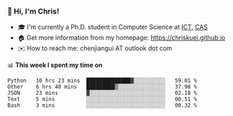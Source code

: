### 👋 Hi, I'm Chris!

<!--
**Chriskuei/Chriskuei** is a ✨ _special_ ✨ repository because its `README.md` (this file) appears on your GitHub profile.

Here are some ideas to get you started:

- 🔭 I’m currently working on ...
- 🌱 I’m currently learning ...
- 👯 I’m looking to collaborate on ...
- 🤔 I’m looking for help with ...
- 💬 Ask me about ...
- 📫 How to reach me: ...
- 😄 Pronouns: ...
- ⚡ Fun fact: ...
-->

- 🎓 I'm currently a Ph.D. student in Computer Science at [ICT](http://www.ict.ac.cn), [CAS](https://www.ucas.ac.cn)
- 🏠 Get more information from my homepage: https://chriskuei.github.io
- ✉️ How to reach me: chenjiangui AT outlook dot com

📊 **This week I spent my time on**

<!--START_SECTION:waka-->
```text
Python   10 hrs 23 mins  ██████████████▓░░░░░░░░░░   59.01 % 
Other    6 hrs 40 mins   █████████▒░░░░░░░░░░░░░░░   37.98 % 
JSON     23 mins         ▓░░░░░░░░░░░░░░░░░░░░░░░░   02.18 % 
Text     5 mins          ░░░░░░░░░░░░░░░░░░░░░░░░░   00.51 % 
Bash     3 mins          ░░░░░░░░░░░░░░░░░░░░░░░░░   00.32 % 
```
<!--END_SECTION:waka-->
